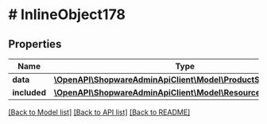 # # InlineObject178

## Properties

Name | Type | Description | Notes
------------ | ------------- | ------------- | -------------
**data** | [**\OpenAPI\ShopwareAdminApiClient\Model\ProductSearchKeyword**](ProductSearchKeyword.md) |  | [optional]
**included** | [**\OpenAPI\ShopwareAdminApiClient\Model\Resource[]**](Resource.md) |  | [optional]

[[Back to Model list]](../../README.md#models) [[Back to API list]](../../README.md#endpoints) [[Back to README]](../../README.md)
